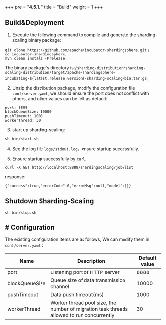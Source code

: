 +++
pre = "<b>4.5.1. </b>"
title = "Build"
weight = 1
+++

## Build&Deployment

1. Execute the following command to compile and generate the sharding-scaling binary package:

```
git clone https://github.com/apache/incubator-shardingsphere.git；
cd incubator-shardingsphere;
mvn clean install -Prelease;
```

The binary package's directory is:`/sharding-distribution/sharding-scaling-distribution/target/apache-shardingsphere-incubating-${latest.release.version}-sharding-scaling-bin.tar.gz`。

2. Unzip the distribution package, modify the configuration file `conf/server.yaml`, we should ensure the port does not conflict with others, and other values can be left as default:

```
port: 8888
blockQueueSize: 10000
pushTimeout: 1000
workerThread: 30
```

3. start up sharding-scaling:

```
sh bin/start.sh
```

4. See the log file `logs/stdout.log`，ensure startup successfully.

5. Ensure startup successfully by `curl`.

```
curl -X GET http://localhost:8888/shardingscaling/job/list
```

response:

```
{"success":true,"errorCode":0,"errorMsg":null,"model":[]}
```

## Shutdown Sharding-Scaling
   
 ```
 sh bin/stop.sh
 ```
 
## # Configuration

 The existing configuration items are as follows, We can modify them in `conf/server.yaml`：
 
| Name           | Description                                                  | Default value |
| -------------- | ------------------------------------------------------------ | ------------- |
| port           | Listening port of HTTP server                                | 8888          |
| blockQueueSize | Queue size of data transmission channel                      | 10000         |
| pushTimeout    | Data push timeout(ms)                                        | 1000          |
| workerThread   | Worker thread pool size, the number of migration task threads allowed to run concurrently | 30            |
